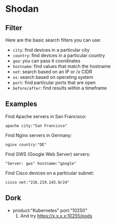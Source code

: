 # Shodan

## Filter 

Here are the basic search filters you can use:

* `city`: find devices in a particular city
* `country`: find devices in a particular country
* `geo`: you can pass it coordinates
* `hostname`: find values that match the hostname
* `net`: search based on an IP or /x CIDR
* `os`: search based on operating system
* `port`: find particular ports that are open
* `before/after`: find results within a timeframe

## Examples

Find Apache servers in San Francisco:

	apache city:"San Francisco"

Find Nginx servers in Germany:

	nginx country:"DE"

Find GWS (Google Web Server) servers:

	"Server: gws" hostname:"google"

Find Cisco devices on a particular subnet:

	cisco net:"216.219.143.0/24"

## Dork
   - product:"Kubernetes" port:"10250"
     1. And try https://x.x.x.x:10255/pods
